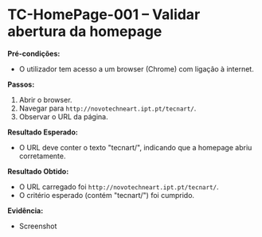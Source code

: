 # TC-HomePage-001 – Validar abertura da homepage

**Pré-condições:**  
- O utilizador tem acesso a um browser (Chrome) com ligação à internet.  

**Passos:**  
1. Abrir o browser.  
2. Navegar para `http://novotechneart.ipt.pt/tecnart/`.  
3. Observar o URL da página.  

**Resultado Esperado:**  
- O URL deve conter o texto "tecnart/", indicando que a homepage abriu corretamente.

**Resultado Obtido:**  
- O URL carregado foi `http://novotechneart.ipt.pt/tecnart/`.
- O critério esperado (contém "tecnart/") foi cumprido.
  
**Evidência:**  
- Screenshot

